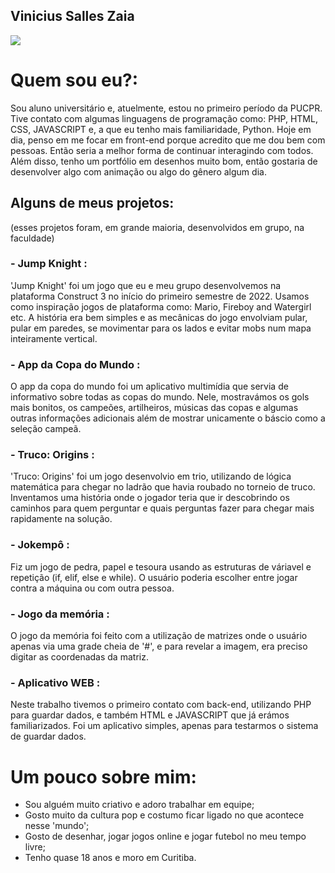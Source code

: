 ## Vinicius Salles Zaia 
<p>
  <img src="https://cdn.discordapp.com/attachments/976481518727868450/987742341433557172/unknown.png">
</p>

# Quem sou eu?:
Sou aluno universitário e, atuelmente, estou no primeiro período da PUCPR. Tive contato com algumas linguagens de programação como: PHP, HTML, CSS, JAVASCRIPT e, a que eu tenho mais familiaridade, Python.
Hoje em dia, penso em me focar em front-end porque acredito que me dou bem com pessoas. Então seria a melhor forma de continuar interagindo com todos. 
Além disso, tenho um portfólio em desenhos muito bom, então gostaria de desenvolver algo com animação ou algo do gênero algum dia.

## Alguns de meus projetos:
(esses projetos foram, em grande maioria, desenvolvidos em grupo, na faculdade)


### - Jump Knight :
'Jump Knight' foi um jogo que eu e meu grupo desenvolvemos na plataforma Construct 3 no início do primeiro semestre de 2022.
Usamos como inspiração jogos de plataforma como: Mario, Fireboy and Watergirl etc. A história era bem simples e as mecânicas do jogo envolviam pular, pular em paredes,
se movimentar para os lados e evitar mobs num mapa inteiramente vertical.
### - App da Copa do Mundo :
O app da copa do mundo foi um aplicativo multimídia que servia de informativo sobre todas as copas do mundo. Nele, mostravámos os gols mais bonitos, os campeões, artilheiros, músicas das copas e algumas outras informações adicionais além de mostrar unicamente o báscio como a seleção campeã.
### - Truco: Origins :
'Truco: Origins' foi um jogo desenvolvio em trio, utilizando de lógica matemática para chegar no ladrão que havia roubado no torneio de truco. Inventamos uma história onde o jogador teria que ir descobrindo os caminhos para quem perguntar e quais perguntas fazer para chegar mais rapidamente na solução. 
### - Jokempô :
Fiz um jogo de pedra, papel e tesoura usando as estruturas de váriavel e repetição (if, elif, else e while). O usuário poderia escolher entre jogar contra a máquina ou com outra pessoa.
### - Jogo da memória :
O jogo da memória foi feito com a utilização de matrizes onde o usuário apenas via uma grade cheia de '#', e para revelar a imagem, era preciso digitar as coordenadas
da matriz.
### - Aplicativo WEB :
 Neste trabalho tivemos o primeiro contato com back-end, utilizando PHP para guardar dados, e também HTML e JAVASCRIPT que já erámos familiarizados.
 Foi um aplicativo simples, apenas para testarmos o sistema de guardar dados.





# Um pouco sobre mim:
- Sou alguém muito criativo e adoro trabalhar em equipe;
- Gosto muito da cultura pop e costumo ficar ligado no que acontece nesse 'mundo';
- Gosto de desenhar, jogar jogos online e jogar futebol no meu tempo livre;
- Tenho quase 18 anos e moro em Curitiba.
